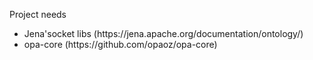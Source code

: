 Project needs
<ul>
<li>Jena'socket libs (https://jena.apache.org/documentation/ontology/)</li>
<li>opa-core (https://github.com/opaoz/opa-core)</li>
</ul>